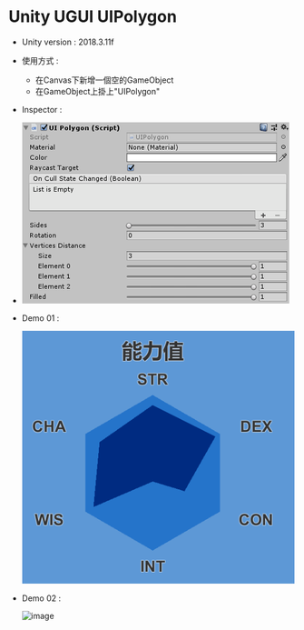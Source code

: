 # Unity UGUI UIPolygon

- Unity version : 2018.3.11f

- 使用方式 :
  - 在Canvas下新增一個空的GameObject
  - 在GameObject上掛上"UIPolygon" 

- Inspector : 

- ![image](https://github.com/YQLiang15/UIPolygon/blob/master/Inspector.PNG?raw=true)

- Demo 01 :

  ![image](https://github.com/YQLiang15/UIPolygon/blob/master/Demi01.PNG?raw=true)

- Demo 02 :

  ![image](https://github.com/YQLiang15/UIPolygon/blob/master/Demo02.gif?raw=true)
